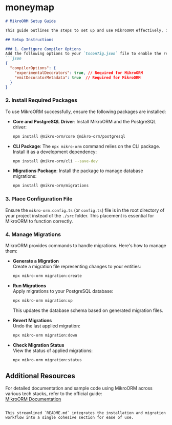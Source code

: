# moneymap


```markdown
# MikroORM Setup Guide

This guide outlines the steps to set up and use MikroORM effectively, including installation, configuration, and migration management.

## Setup Instructions

### 1. Configure Compiler Options
Add the following options to your `tsconfig.json` file to enable the required features for MikroORM:
```json
{
  "compilerOptions": {
    "experimentalDecorators": true, // Required for MikroORM
    "emitDecoratorMetadata": true  // Required for MikroORM
  }
}
```

### 2. Install Required Packages
To use MikroORM successfully, ensure the following packages are installed:

- **Core and PostgreSQL Driver**: Install MikroORM and the PostgreSQL driver:
  ```bash
  npm install @mikro-orm/core @mikro-orm/postgresql
  ```

- **CLI Package**: The `npx mikro-orm` command relies on the CLI package. Install it as a development dependency:
  ```bash
  npm install @mikro-orm/cli --save-dev
  ```

- **Migrations Package**: Install the package to manage database migrations:
  ```bash
  npm install @mikro-orm/migrations
  ```

### 3. Place Configuration File
Ensure the `mikro-orm.config.ts` (or `config.ts`) file is in the root directory of your project instead of the `./src` folder. This placement is essential for MikroORM to function correctly.

### 4. Manage Migrations
MikroORM provides commands to handle migrations. Here's how to manage them:

- **Generate a Migration**  
  Create a migration file representing changes to your entities:
  ```bash
  npx mikro-orm migration:create
  ```

- **Run Migrations**  
  Apply migrations to your PostgreSQL database:
  ```bash
  npx mikro-orm migration:up
  ```
  This updates the database schema based on generated migration files.

- **Revert Migrations**  
  Undo the last applied migration:
  ```bash
  npx mikro-orm migration:down
  ```

- **Check Migration Status**  
  View the status of applied migrations:
  ```bash
  npx mikro-orm migration:status
  ```

## Additional Resources

For detailed documentation and sample code using MikroORM across various tech stacks, refer to the official guide:  
[MikroORM Documentation](https://mikro-orm.io/docs/guide)
```

This streamlined `README.md` integrates the installation and migration workflow into a single cohesive section for ease of use.